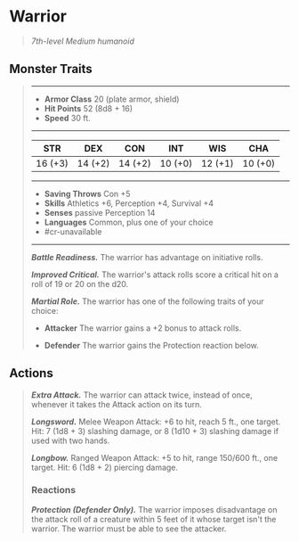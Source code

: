 # Warrior
>*7th-level Medium humanoid*
## Monster Traits
>___
>- **Armor Class** 20 (plate armor, shield)
>- **Hit Points** 52 (8d8 + 16)
>- **Speed** 30 ft.
>___
>|STR|DEX|CON|INT|WIS|CHA|
>|:---:|:---:|:---:|:---:|:---:|:---:|
>|16 (+3)|14 (+2)|14 (+2)|10 (+0)|12 (+1)|10 (+0)|
>___
>- **Saving Throws** Con +5
>- **Skills** Athletics +6, Perception +4, Survival +4
>- **Senses** passive Perception 14
>- **Languages** Common, plus one of your choice
>- #cr-unavailable
>___
>***Battle Readiness.*** The warrior has advantage on initiative rolls.  
>
>***Improved Critical.*** The warrior's attack rolls score a critical hit on a roll of 19 or 20 on the d20.  
>
>***Martial Role.*** The warrior has one of the following traits of your choice:  
>- **Attacker** The warrior gains a +2 bonus to attack rolls.
>
>- **Defender** The warrior gains the Protection reaction below.
>
## Actions
>***Extra Attack.*** The warrior can attack twice, instead of once, whenever it takes the Attack action on its turn.  
>
>***Longsword.*** Melee Weapon Attack: +6 to hit, reach 5 ft., one target. Hit: 7 (1d8 + 3) slashing damage, or 8 (1d10 + 3) slashing damage if used with two hands.  
>
>***Longbow.*** Ranged Weapon Attack: +5 to hit, range 150/600 ft., one target. Hit: 6 (1d8 + 2) piercing damage.  
>
>### Reactions
>***Protection (Defender Only).*** The warrior imposes disadvantage on the attack roll of a creature within 5 feet of it whose target isn't the warrior. The warrior must be able to see the attacker.